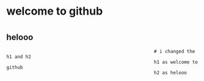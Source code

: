 # <h1>welcome to github</h1>
# <h2>helooo</h2>
                                                          # i changed the h1 and h2
                                                          h1 as welcome to github
                                                          h2 as helooo
